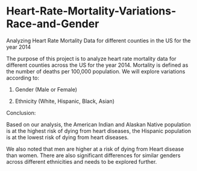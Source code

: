 # Heart-Rate-Mortality-Variations-Race-and-Gender
Analyzing Heart Rate Mortality Data for different counties in the US for the year 2014

The purpose of this project is to analyze heart rate mortality data for different counties across the US for the year 2014. 
Mortality is defined as the number of deaths per 100,000 population. We will explore variations according to:

1. Gender (Male or Female)

2. Ethnicity (White, Hispanic, Black, Asian)

Conclusion:

Based on our analysis, the American Indian and Alaskan Native population is at the highest risk of dying from heart diseases, the Hispanic population is at the lowest risk of dying from heart diseases.

We also noted that men are higher at a risk of dying from Heart disease than women. There are also significant differences for similar genders across different ethnicities and needs to be explored further.
